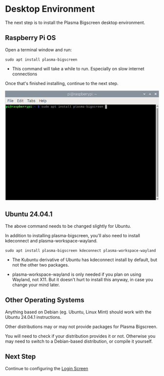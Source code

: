 # Desktop Environment

The next step is to install the Plasma Bigscreen desktop environment.

## Raspberry Pi OS

Open a terminal window and run:

`sudo apt install plasma-bigscreen`

* This command will take a while to run. Especially on slow internet connections

Once that's finished installing, continue to the next step.

![Screenshot](screenshots/InstallPlasmaBigscreen.png)

## Ubuntu 24.04.1

The above command needs to be changed slightly for Ubuntu.

In addition to installing plasma-bigscreen, you'll also need to install kdeconnect and plasma-workspace-wayland.

`sudo apt install plasma-bigscreen kdeconnect plasma-workspace-wayland`

* The Kubuntu derivative of Ubuntu has kdeconnect install by default, but not the other two packages.

* plasma-workspace-wayland is only needed if you plan on using Wayland, not X11. But it doesn't hurt to install this anyway, in case you change your mind later.

## Other Operating Systems

Anything based on Debian (eg. Ubuntu, Linux Mint) should work with the Ubuntu 24.04.1 instructions.

Other distributions may or may not provide packages for Plasma Bigscreen.

You will need to check if your distribution provides it or not. Otherwise you may need to switch to a Debian-based distribution, or compile it yourself.

## Next Step

Continue to configuring the [Login Screen](Greeter.md)